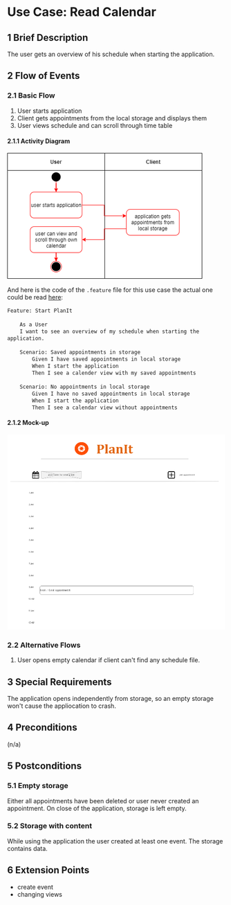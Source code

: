 # Use Case: Read Calendar
## 1 Brief Description

The user gets an overview of his schedule when starting the application.

## 2 Flow of Events

### 2.1 Basic Flow

  1. User starts application
  2. Client gets appointments from the local storage and displays them
  3. User views schedule and can scroll through time table
  
#### 2.1.1 Activity Diagram

![OUCD] 

And here is the code of the  `.feature` file for this use case the actual one could be read [here](https://github.com/PatrickFreyy/PlanIt/blob/main/backend/src/tests/usecase1.feature):

```feature 
Feature: Start PlanIt

    As a User
    I want to see an overview of my schedule when starting the application.

    Scenario: Saved appointments in storage
        Given I have saved appointments in local storage
        When I start the application
        Then I see a calender view with my saved appointments

    Scenario: No appointments in local storage
        Given I have no saved appointments in local storage
        When I start the application 
        Then I see a calendar view without appointments
```
<!-- ![OUCB] -->

#### 2.1.2 Mock-up 

![OUCA]

### 2.2 Alternative Flows
  1. User opens empty calendar if client can't find any schedule file.

## 3 Special Requirements

The application opens independently from storage, so an empty storage won't cause the appliocation to crash.

## 4 Preconditions

(n/a)

## 5 Postconditions

### 5.1 Empty storage

Either all appointments have been deleted or user never created an appointment. On close of the application, storage is left empty.

### 5.2 Storage with content

While using the application the user created at least one event. The storage contains data.

## 6 Extension Points

* create event
* changing views

<!-- Picture-Link definitions: -->
[OUCD]: https://github.com/PatrickFreyy/PlanIt/blob/main/docs/usecase1_1.png
[OUCA]: https://github.com/PatrickFreyy/PlanIt/blob/main/docs/view.png
[OUCB]: https://github.com/PatrickFreyy/PlanIt/blob/main/docs/feature1.png
